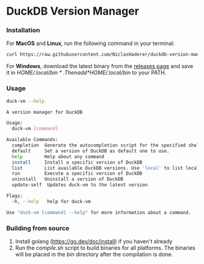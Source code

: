 # DuckDB Version Manager

### Installation

For **MacOS** and **Linux**, run the following command in your terminal:

```bash
curl https://raw.githubusercontent.com/NiclasHaderer/duckdb-version-manager/main/install.sh -s | /bin/bash
```

For **Windows**, download the latest binary from
the [releases page](https://github.com/NiclasHaderer/duckdb-version-manager/releases) and save it in *$HOME/.local/bin*.
Then add *$HOME/.local/bin* to your PATH.

### Usage

```bash
duck-vm --help

A version manager for DuckDB

Usage:
  duck-vm [command]

Available Commands:
  completion  Generate the autocompletion script for the specified shell
  default     Set a version of DuckDB as default one to use.
  help        Help about any command
  install     Install a specific version of DuckDB
  list        List available DuckDB versions. Use 'local' to list local versions and 'remote' to list remote versions.
  run         Execute a specific version of DuckDB
  uninstall   Uninstall a version of DuckDB
  update-self  Updates duck-vm to the latest version

Flags:
  -h, --help   help for duck-vm

Use "duck-vm [command] --help" for more information about a command.
```

### Building from source

1. Install golang (https://go.dev/doc/install) if you haven't already
2. Run the *compile.sh* script to build binaries for all platforms. The binaries will be placed in the *bin* directory
   after the compilation is done.